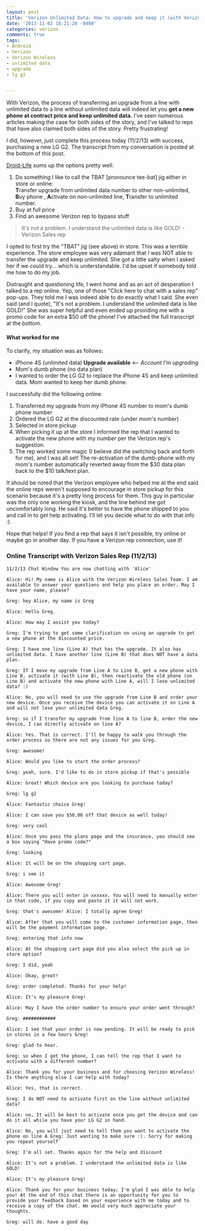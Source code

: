 ```yaml
---
layout: post
title: 'Verizon Unlimited Data: How to upgrade and keep it (with Verizon rep chat transcript)'
date: '2013-11-02 18:21:20 -0400'
categories: verizon 
comments: true
tags:
- Android
- Verizon
- Verizon Wireless
- unlimited data
- upgrade
- lg g2


---
```

<div class="floatLeft">
  <script type="text/javascript"><!--<br />
google_ad_client = "ca-pub-8434327951333786";<br />
/* GL-Large Rectangle - Mid-post */<br />
google_ad_slot = "3667306130";<br />
google_ad_width = 336;<br />
google_ad_height = 280;<br />
//--><br />
</script>
</div>
With Verizon, the process of transferring an upgrade from a line with unlimited data to a line without unlimited data will indeed let you <strong>get a new phone at contract price and keep unlimited data.</strong> I've seen numerous articles making the case for both sides of the story, and I've talked to reps that have also claimed both sides of the story. Pretty frustrating!

I did, however, just complete this process today (11/2/13) with success, purchasing a new LG G2. The transcript from my conversation is posted at the bottom of this post.

<!--more-->

<a href="http://www.droid-life.com/2013/09/17/keep-unlimited-data-verizon-upgrade/">Droid-Life</a> sums up the options pretty well:

<ol>
<li>Do something I like to call the TBAT [pronounce tee-bat] jig either in store or online:<br />
<strong>T</strong>ransfer upgrade from unlimited data number to other non-unlimited, <strong>B</strong>uy phone , <strong>A</strong>ctivate on non-unlimited line, <strong>T</strong>ransfer to unlimited number.</li>
<li>Buy at full price</li>
<li>Find an awesome Verizon rep to bypass stuff</li>
</ol>
<blockquote>It's not a problem. I understand the unlimited data is like GOLD! - Verizon Sales rep</blockquote>

I opted to first try the "TBAT" jig (see above) in store. This was a terrible experience. The store employee was very adamant that I was NOT able to transfer the upgrade and keep unlimited. She got a little salty when I asked her if we could try... which is understandable. I'd be upset if somebody told me how to do my job.

Distraught and questioning life, I went home and as an act of desperation I talked to a rep online. Yep, one of those "Click here to chat with a sales rep" pop-ups. They told me I was indeed able to do exactly what I said. She even said (and I quote), "It's not a problem. I understand the unlimited data is like GOLD!" She was super helpful and even ended up providing me with a promo code for an extra $50 off the phone! I've attached the full transcript at the bottom.

<h4>What worked for me</h4>
To clarify, my situation was as follows:

<ul>
<li>iPhone 4S (unlimited data) <strong>Upgrade available</strong> &lt;-- <em>Account I'm upgrading</em></li>
<li>Mom's dumb phone (no data plan)</li>
<li>I wanted to order the LG G2 to replace the iPhone 4S and keep unlimited data. Mom wanted to keep her dumb phone.</li>
</ul>
I successfully did the following online:

<ol>
<li>Transferred my upgrade from my iPhone 4S number to mom's dumb phone number</li>
<li>Ordered the LG G2 at the discounted rate (under mom's number)</li>
<li>Selected in store pickup</li>
<li>When picking it up at the store I informed the rep that I wanted to activate the new phone with my number per the Verizon rep's suggestion.</li>
<li>The rep worked some magic (I believe did the switching back and forth for me), and I was all set! The re-activation of the dumb-phone with my mom's number automatically reverted away from the $30 data plan back to the $10 talk/text plan.</li>
</ol>

It should be noted that the Verizon employee who helped me at the end said the online reps weren't supposed to encourage in store pickup for this scenario because it's a pretty long process for them. This guy in particular was the only one working the kiosk, and the line behind me got uncomfortably long. He said it's better to have the phone shipped to you and call in to get help activating. I'll let you decide what to do with that info :).

Hope that helps! If you find a rep that says it isn't possible, try online or maybe go in another day. If you have a Verizon rep connection, use it!


<h3>Online Transcript with Verizon Sales Rep (11/2/13)</h3>

    11/2/13 Chat Window You are now chatting with 'Alice'

    Alice: Hi! My name is Alice with the Verizon Wireless Sales Team. I am available to answer your questions and help you place an order. May I have your name, please?

    Greg: hey Alice, my name is Greg

    Alice: Hello Greg.

    Alice: How may I assist you today?

    Greg: I'm trying to get some clarification on using an upgrade to get a new phone at the discounted price.

    Greg: I have one line (Line A) that has the upgrade. It also has unlimited data. I have another line (Line B) that does NOT have a data plan.

    Greg: If I move my upgrade from Line A to Line B, get a new phone with Line B, activate it (with Line B), then reactivate the old phone (on Line B) and activate the new phone with Line A, will I lose unlimited data? :)

    Alice: No, you will need to use the upgrade from Line B and order your new device. Once you receive the device you can activate it on Line A and will not lose your unlimited data Greg.

    Greg: so if I transfer my upgrade from line A to line B, order the new device, I can directly activate on line A?

    Alice: Yes. That is correct. I'll be happy to walk you through the order process so there are not any issues for you Greg.

    Greg: awesome!

    Alice: Would you like to start the order process?

    Greg: yeah, sure. I'd like to do in store pickup if that's possible

    Alice: Great! Which device are you looking to purchase today?

    Greg: lg g2

    Alice: Fantastic choice Greg!

    Alice: I can save you $50.00 off that device as well today!

    Greg: very cool

    Alice: Once you pass the plans page and the insurance, you should see a box saying "Have promo code?"

    Greg: looking

    Alice: It will be on the shopping cart page.

    Greg: i see it

    Alice: Awesome Greg!

    Alice: There you will enter in xxxxxx. You will need to manually enter in that code, if you copy and paste it it will not work.

    Greg: that's awesome! Alice: I totally agree Greg!

    Alice: After that you will come to the customer information page, then will be the payment information page.

    Greg: entering that info now

    Alice: At the shopping cart page did you also select the pick up in store option?

    Greg: I did, yeah

    Alice: Okay, great!

    Greg: order completed. Thanks for your help!

    Alice: It's my pleasure Greg!

    Alice: May I have the order number to ensure your order went through?

    Greg: ############

    Alice: I see that your order is now pending. It will be ready to pick in stores in a few hours Greg!

    Greg: glad to hear.

    Greg: so when I get the phone, I can tell the rep that I want to activate with a different number?

    Alice: Thank you for your business and for choosing Verizon Wireless! Is there anything else I can help with today?

    Alice: Yes, that is correct.

    Greg: I do NOT need to activate first on the line without unlimited data?

    Alice: no, It will be best to activate once you get the device and can do it all while you have your LG G2 in hand.

    Alice: No, you will just need to tell them you want to activate the phone on line A Greg: Just wanting to make sure :). Sorry for making you repeat yourself

    Greg: I'm all set. Thanks again for the help and discount

    Alice: It's not a problem. I understand the unlimited data is like GOLD!

    Alice: It's my pleasure Greg!

    Alice: Thank you for your business today; I'm glad I was able to help you! At the end of this chat there is an opportunity for you to provide your feedback based on your experience with me today and to receive a copy of the chat. We would very much appreciate your thoughts.

    Greg: will do. have a good day


<!--
status: publish
published: true
author:
  display_name: Greg Loesch
  login: greg
  email: loesch.greg@gmail.com
  url: http://gregloesch.com
author_login: greg
author_email: loesch.greg@gmail.com
author_url: http://gregloesch.com
wordpress_id: 980
wordpress_url: http://gregloesch.com/?p=980
date_gmt: '2013-11-02 22:21:20 -0400'
comments:
- id: 15315
  author: dkannady@mindspring.com
  author_email: dkannady@mindspring.com
  author_url: http://dkannady@mindspring.com
  date: '2013-11-15 16:15:04 -0500'
  date_gmt: '2013-11-15 21:15:04 -0500'
  content: "Hi Greg,\r\nThis is an absolutely a great post, and very timely for me
    - I hope ;-). \r\n\r\nMy situation  is as follows -  I have Verizon family plan
    w/ 3 phones - with unlimited data\r\n1. My, old as the hill's, original Droid
    w/ unlimited data that is upgradeable - but like you, I want keep my unlimited
    data\r\n2. My wifes Apple 4s phone - no upgrade yet available for this\r\n3. My
    wife's mother dumb phone - like your moms - a $10 monthly add on to our family
    plan\r\n\r\nQuestions:\r\n1. Did doing any of this intrupt your mom's dumb phone
    service? ( I can't do that bc  she needs to have uninterupted service).\r\n\r\n2.
    When you said you got the LG G2 at \"contract price\", did you mean you got the
    G2 at the full month-to-month (list) price, or at the discounted price you normally
    would pay with a 2yr upgrade plan extension? \r\n\r\nThanks in advance for any
    help you can provide! I have my fingers crossed that I can hopefully emulate exactly
    what you did.\r\n\r\nRegards ,\r\nDavid"
- id: 15316
  author: Greg Loesch
  author_email: gloesch.web@gmail.com
  author_url: http://gregloesch.com
  date: '2013-11-17 23:15:58 -0500'
  date_gmt: '2013-11-18 04:15:58 -0500'
  content: "David, sounds like you were in the exact situation I was in. \r\n\r\nIn
    regard to #1, I can't tell you for sure that the service was uninterrupted on
    the dumb line (your wife's in your situation)... my mom was fine being without
    service for a short period of time (< 15 minutes to my knowledge). We actually
    didn't even have to do anything to re-activate the old phone. Tough to say what
    steps the rep took. \r\n\r\nIn regard to #2, I got the phone for the discounted
    2 year upgrade plan extension (paid around $100). Really awesome!\r\n\r\nHope
    things work out for you!"
- id: 15317
  author: Kenny
  author_email: thesalmonseahawk@gmail.com
  author_url: ''
  date: '2013-11-18 22:24:42 -0500'
  date_gmt: '2013-11-19 03:24:42 -0500'
  content: Crazy how varying reports are of doing this.  I want to do the exact same
    thing.  Verizon in store rep says I can do it, call center and chat rep says I
    can't.
- id: 15319
  author: SomdayRainbows
  author_email: ebassity@gmail.com
  author_url: ''
  date: '2013-11-20 09:30:31 -0500'
  date_gmt: '2013-11-20 14:30:31 -0500'
  content: Great post, I need to do this too. I have seen reports online talk about
    swapping SIM cards when you go through this process, which, since I'm also going
    from an old iphone to a non-iphone, would be near impossible. Did you have to
    do anything with regard to SIM cards or did the store tech say anything about
    them?
- id: 15321
  author: Dsx
  author_email: splicex@gmail.com
  author_url: ''
  date: '2013-11-21 15:02:45 -0500'
  date_gmt: '2013-11-21 20:02:45 -0500'
  content: When you put the contract on the dumbphone though, did you have to tack
    on a data plan, which I assume you'd be stuck with paying for 2 years?
- id: 15322
  author: Greg Loesch
  author_email: gloesch.web@gmail.com
  author_url: http://gregloesch.com
  date: '2013-11-29 14:04:45 -0500'
  date_gmt: '2013-11-29 19:04:45 -0500'
  content: Yeah, that was for sure the most irritating part of all of this. Had 3
    reps tell me yes. 1 rep told me know. The 1 that told me know was the one that
    stood in between me and a new phone. Stay vigilant!
- id: 15323
  author: Greg Loesch
  author_email: gloesch.web@gmail.com
  author_url: http://gregloesch.com
  date: '2013-11-29 14:05:53 -0500'
  date_gmt: '2013-11-29 19:05:53 -0500'
  content: Nope, as soon as we reactivated the dumb phone the $30 a month data plan
    was automatically removed if I remember correctly (the guy at the store kiosk
    did it for me).
- id: 15324
  author: Greg Loesch
  author_email: gloesch.web@gmail.com
  author_url: http://gregloesch.com
  date: '2013-11-29 14:07:10 -0500'
  date_gmt: '2013-11-29 19:07:10 -0500'
  content: I recall the kiosk guy saying something about programming SIMs... something
    about that making the process take longer. I unfortunately can't remember the
    details :(
- id: 15325
  author: David W
  author_email: dxw@duke.edu
  author_url: ''
  date: '2013-11-29 21:15:36 -0500'
  date_gmt: '2013-11-30 02:15:36 -0500'
  content: "Hey Greg, \r\n\r\nSo glad I came across your post!  I had transferred
    my upgrade to a tiered data line and then gone to pick up the phone in store,
    but the Verizon sales rep informed me that Verizon's system would catch up after
    a month and remove the unlimited data from the original line with the upgrade
    (i.e., in your case the line with the iPhone 4S).  Seeing at it's been almost
    a month since you did your upgrade, I was curious to see if anything similar had
    happened to you?\r\n\r\nBest,\r\nDavid"
- id: 15326
  author: Michelle
  author_email: roadrunner90@juno.com
  author_url: ''
  date: '2013-11-30 22:15:01 -0500'
  date_gmt: '2013-12-01 03:15:01 -0500'
  content: Hi, I'd like to know if verizon system caught on as David suggested.  I
    have 2 unlimited data lines both eligible for upgrades.  I have one basic phone
    line, and was told tonight that if I transfer my upgrade to that line, I would
    lose unlimited data.  I was told this by the manager at the Verizon store and
    also a rep at Best Buy.
- id: 15327
  author: CS
  author_email: chigitychaunc@yahoo.com
  author_url: ''
  date: '2013-12-02 00:02:48 -0500'
  date_gmt: '2013-12-02 05:02:48 -0500'
  content: "Hi All, I found Greg's blog post via a comment he left elsewhere. Anyway,
    my situation is slightly different, because I used the upgrade from an unlimited
    line onto a line that already has a smartphone w/ a normal data plan and it never
    prompted me to change that at all, or even gave me the ability to change it, say
    from 2GB to 4GB. Coincidentally it showed the date to upgrade changing from one
    of the the other as well. The line I just transferred the upgrade to, we done
    back in May/13 so it only extends it out 6 mos but it shows my unlimited now as
    being up in May 15. I just finished going thru the process, so I cannot speak
    to whether or not they catch up on the billing, but I thought I'd share the caveat
    that, it never prompted me to do anything with data package selection so it was
    done on a smartphone.\r\n\r\n-C"
- id: 15328
  author: Andrew
  author_email: abardwell@yahoo.com
  author_url: ''
  date: '2013-12-02 17:04:33 -0500'
  date_gmt: '2013-12-02 22:04:33 -0500'
  content: "WOW! Thank you!!\r\n\r\n<b>Andrew:</b> I have one line (Line A) that has
    the upgrade. It also has unlimited data. I have another line (Line B) that has
    2 GB data.\r\n\r\n<b>Lindsay B.:</b> How can I help you with an order while taking
    advantage of our accessories promotion?\r\n\r\n<b>Andrew:</b> If I move my upgrade
    from Line A to Line B, get a new phone with Line B, activate it (with Line B),
    then reactivate the old phone (on Line B) and activate the new phone with Line
    A, will I lose unlimited data?\r\n\r\n<b>Lindsay B.:</b> okay no problem, you
    can transfer the upgrade the line b to upgrade then keep the unlimited data when
    you get the phone by transferring it back to the other line.\r\n\r\n<b>Lindsay
    B.:</b> nope, you will still have it."
- id: 15330
  author: dkannady@mindspring.com
  author_email: dkannady@mindspring.com
  author_url: http://dkannady@mindspring.com
  date: '2013-12-05 17:28:11 -0500'
  date_gmt: '2013-12-05 22:28:11 -0500'
  content: "Hi Greg,\r\n An update - I was able to do the \"TBAT\" 2 step and get
    a new Note # and keep my Unlimited Data- at same monthly rate. Woot woot !   I
    too had some issues convincing the Chat folks to do this; so I copied pasted you
    dialogue in to my chat session, and that seemed to help quite a bit!\r\n\r\nThe
    only problemn I had was when Chat rep said they would charge me to setup a data
    plan for my \"dumb\" phone - but there was never really an actual cost/charge
    to me on this - bc I completed the full 2 step process before a bill was sent
    - and there was no interuption of phone service on my \"dumb\" phone either! \r\n\r\n
    I also had my phone shipped to me, vs going to a B&amp;M shop as you did, I just
    had to have a second chat sesison with another Verizon rep wehen I got my new
    phone. I ordered my phone (Note 3) thru Version - but I think maybe this process
    might be able to be done by ordering the new phone thru Amazon/etc to get an even
    lower price - but I'm not sure- someone can try that too.  But I'm very happy
    with what this process did - even so.\r\n\r\nMANY THANKS to you for sharing your
    experience on doing this!!!!!  As you know, there's a LOT of misinformation on
    the internet about doing this (most say you have to by a new phone at list price/etc),
    and it was wonderful finding this actual real world dialogue how-to!  \r\n\r\nThanks
    again! (and I passed this tip onto several co-workers as well - paying it forward
    ;-)"
- id: 15331
  author: A.J.
  author_email: mradamstark@gmail.com
  author_url: ''
  date: '2013-12-11 14:27:06 -0500'
  date_gmt: '2013-12-11 19:27:06 -0500'
  content: What happens if "Mom's Dumb Phone" is also eligible for an upgrade. so
    thus you have 2 lines that are both eligible, but mom isn't looking to upgrade?
    Does this method still work?
- id: 15332
  author: A.J.
  author_email: mradamstark@gmail.com
  author_url: ''
  date: '2013-12-11 14:50:22 -0500'
  date_gmt: '2013-12-11 19:50:22 -0500'
  content: "Also, does this re-set the upgrade timer on Line B? \r\n\r\n(for instance,
    if Line B was 3 months away from upgrade eligibility at the time of the \"upgrade
    transfer\", and then the upgrade is used from the transfer, does the original
    timer that was 3 months away reset?)"
- id: 15335
  author: Lorraine
  author_email: lorrhudson@gmail.com
  author_url: ''
  date: '2013-12-29 23:26:41 -0500'
  date_gmt: '2013-12-30 04:26:41 -0500'
  content: So, from what I can understand here if we have 2 lines with unlimited data
    than the only option would be to pay full retail on a new phone and hope for a
    'friendly' rep who will help you keep the old unlimited plan?
- id: 15336
  author: Gina Marie
  author_email: ginamarienj71@yahoo.com
  author_url: ''
  date: '2013-12-30 22:49:41 -0500'
  date_gmt: '2013-12-31 03:49:41 -0500'
  content: "I called Verizon last week to talk about helping out a friend. Believe
    it or not, I do NOT own a smart phone. I don't need one, as I have an Ipod touch
    and an Ipad that works great and when/if I need to be connected while not home
    I pick up wifi in most stores and no, I do not make credit card transactions with
    my Ipod touch. Anyway, on verizon wireless.com we are eligible for a free/discounted
    phone every 2 years- now with a $30.00 upgrade fee. I have a friend who is in
    bad financial shape, is a Verizon customer and has an old Iphone 4. I asked Verizon
    since I was eligilble for an Iphone 4S for 99 cents, plus the upgrade fee of $30.00-
    could I give that phone to my friend as a gift since I don't need a smartphone
    as the fee of $40.00-$50.00 a month JUST for data is INSANE to me,unless can write
    it off on my taxes, I am NOT paying that money. My friend is also eligible for
    a new phone, however she has the old Unlimited data,talk and text from over 2
    years ago and doesn't want to loose that amazing package and if she upgraded her
    phone ON her own she would loose that Unlimited everything plan. \r\nOk, the jist
    is this folks- IF you give a new Verizon phone to a friend in need like mine,
    then that does NOT change their current data plan. It's only when they upgrade
    on their own, does it then change their plan. Got it? So, if you're able to help
    someone out as I plan to do next week, then why not. Good karma folks. All she
    has to do is activate the new Iphone 4S I am going to give her and since it's
    a gift, her UNLIMITED everything plan that shes had for years and never want to
    give up, stays in effect. \r\n\r\nI encourage all of you to take advantage of
    the free/well almost free/ Verizon phone you are all eligible for online and just
    store them aside for a rainy day. That came in handy a year ago,when I accidentally
    ran over my phone with my car Luckily, I had a brand new phone stored away and
    I easily activated it from my house. \r\n\r\nI will never forget the Verizon associates
    reaction on the phone when I told her what I was planning on doing. Initially,
    she sounded frazzled when she first answered the line, but as I told her my intentions
    she started to tear up an said this is what its all about, giving back. We should
    all try to pay it forward more. \r\nPeace\r\n\r\nps: If you are a Veteran or Active
    Military they are now giving 15% discounts, fyi. Just call them or go to one of
    Their stores."
- id: 15337
  author: Caprica
  author_email: caprica2007@gmail.com
  author_url: ''
  date: '2013-12-31 16:19:52 -0500'
  date_gmt: '2013-12-31 21:19:52 -0500'
  content: This is very cool. I have a little different instructions from both a Verizon
    Rep via phone support and a friend who has done this with the assistance of a
    different Verizon rep via phone support. Anyway, our scenario is a little different.
    We both have 5 phones on one account. Not all of them are smart phones, and their
    contracts all expire at different times. Basically, you upgrade one of the other
    phones that is either a dumb phone or has a limited data plan. One rep says when
    you receive the new phone activate it as normal for one day, then switch back
    and put the new device on your unlimited line. My friend managed to keep the upgrade
    on his unlimited line by doing this. Even after the new device was acitve on his
    line. The other rep says, no, call the activation phone number from a landline
    and press 2 to activate later. Then put the new device on your unlimited line
    either by calling them or using the web. I haven't done this yet so I don't know
    what I'm in for. But my suspicion is that I'll lose the upgrade on my unlimited
    line by doing this. Either way, you are accepting the new terms and conditions
    of extending the contract,  and at that point, you own the new device. So you're
    supposed to be able to do whatever you want to with it. I think you could even
    auction it off at twice the price if you wanted to. Or give it away as Gina Marie
    suggested. Hope this helps someone else too !  Good luck !
- id: 15338
  author: CESDad
  author_email: arnolday@gmail.com
  author_url: ''
  date: '2013-12-31 20:36:19 -0500'
  date_gmt: '2014-01-01 01:36:19 -0500'
  content: Just pulled this off at Best Buy!  The only difference was we had a iPhone
    5 that we used the upgrade to purchase the phone instead of a dumb phone. Thanks
    for the tip!
- id: 15342
  author: Aaron
  author_email: barthwi@gmail.com
  author_url: ''
  date: '2014-01-18 21:01:14 -0500'
  date_gmt: '2014-01-19 02:01:14 -0500'
  content: Great information everyone and a big thanks to Greg for taking the time
    to help the rest of us out.  My situation is similar, but different.  I have 4
    lines, 2 on unlimited data and 2 on 4 GB data monthly.  All four are eligible
    for upgrades.  My plan is to add another line with a dumb phone (for another kid
    in the Fam), then transfer an upgrade to it like others have done.  Thing is I
    need to transfer 4 upgrades.  My thought is, I'll have to sign a new 2 year contract
    on the dumb phone line each time and I believe it would just extend it for 2 years
    from that day.  In other words, if I transferred one upgrade yesterday, I would
    have a two year contract from yesterday.  Then if I transferred another upgrade
    to the dumb phone today, I would have to sign another 2 year contract - I assume
    that contract would be up 2 years from today, not add another 2 years on top,
    but I'm not sure until I do it.  If they tack it on top, I would essentially have
    2 years to add the dumb phone line, then another 2 years for each upgrade transfer
    = 8 year contract.  I don't think it works that way, I think one contract would
    replace the other.  If anyone has any experience with this, I'd appreciate some
    advice.  I plan on upgrading to the Note 3 for all four, which is some serious
    coin, I plan on doing it towards the end of Feb 14.  I'll let you know how it
    went.
- id: 15343
  author: Joe
  author_email: josephhcho@gmail.com
  author_url: ''
  date: '2014-02-13 13:04:17 -0500'
  date_gmt: '2014-02-13 18:04:17 -0500'
  content: "Ok, I just called verizon customer service and chatted online with a person.
    They both told me you can't transfer and activate on your own line. This is the
    reason, once you transfer and order the new phone, they automatically renew the
    contract for the original upgrade. So I have 3 lines, mine is unlimited, the other
    2 is pay as you go $30 per month for 2 gb. I told them I wanted to transfer my
    upgrade to one of the other lines, upgrade the phone and activate on my line.
    They said once you upgrade on the other line, my contract automatically gets extended,
    and therefore I would have to pick a new data plan.\r\n\r\nDid anyone else get
    this? Please help. I had my s3 for over 2 yrs, and need to badly upgrade to the
    note 3."
- id: 15344
  author: Bob
  author_email: bobstew1@yahoo.com
  author_url: ''
  date: '2014-02-17 12:53:01 -0500'
  date_gmt: '2014-02-17 17:53:01 -0500'
  content: "Joe- I just called Verizon today. I was told that I can upgrade a non-smart
    phone- that had an eligible upgrade to the HTC One. Then I can switch the HTC
    One to my other line- that currently has a RAZR with unlimited data. And go back
    to the non-smart phone package for the upgraded line. I do think that the non-smart
    phone line contract will be renewed to a 2-year contract. But the line with the
    RAZR would not be- as it wold be like I am buying an unlocked phone and putting
    it on my account. I ordered the phone today thru Amazon- who I also spoke to and
    they said pretty much the same thing. I don't see why you could not upgrade one
    of your 2GB phones to the Note3, then move the Note3 to the unlimited line, and
    put the original 2GB phone back on the plan. Your 2GB data plan would probably
    get renewed for 2 years. \r\n\r\nBob"
- id: 15384
  author: Heather
  author_email: shortynlove@gmail.com
  author_url: ''
  date: '2014-02-25 11:02:48 -0500'
  date_gmt: '2014-02-25 16:02:48 -0500'
  content: Okay this sounds like a good plan but what happens when you need to upgrade
    Line B and you have no upgrade on Line A to transfer to Line B. you could wait
    the 2 years but then Line B wouldnt be able to upgrade again for 4 years. right?
- id: 15390
  author: Jason
  author_email: njjayt82@gmail.com
  author_url: ''
  date: '2014-02-25 22:43:51 -0500'
  date_gmt: '2014-02-26 03:43:51 -0500'
  content: "Okay I have a few questions, 1. I've got 2 lines (both smart) one tiered
    and one unlimited, am I correct in thinking this option won't work with my situation?
    \r\nMy mom has a plan with my sister (totally different account) could she upgrade
    a phone (their both on tiered plans), use it for a few hours/days, and transfer
    it to me without loosing my unlimited data?\r\nI've also been looking at eBay
    for phones but if i can, I'd rather pay 299. for the phone vs eBay and ESP don't
    feature having to pay full price for a phone."
- id: 15613
  author: IGGI
  author_email: gerrykhaimov@hotmail.com
  author_url: ''
  date: '2014-03-18 14:51:12 -0400'
  date_gmt: '2014-03-18 18:51:12 -0400'
  content: "Hi, Could you please advise me of the best option to keep unlimited data
    plan in my situation. Thanks.\r\n\r\nI have 2 iPhones 4s and 2 LG phones for my
    parents (non-smart phones) on my account. My contract for all 4 phones will expire
    in April of 2014. I do have unlimited data on 2 iPhones. I have checked my Verizon
    account on the web and it does telling you to give up your unlimited and get a
    2G, or else.  Thank you"
- id: 15901
  author: Rach
  author_email: rdsonntag@gmail.com
  author_url: ''
  date: '2014-04-08 19:19:30 -0400'
  date_gmt: '2014-04-08 23:19:30 -0400'
  content: "The TBAT plan worked for me, but only online - I tried two different stores
    and both told me they couldn't do it, that even if I transferred the upgrade,
    I would actually be extending the contract on my unlimited data line and therefore
    have to get a new plan.  I chatted with two different people online, one told
    me the same as the store and the other said it could be done.  I figured I had
    nothing to lose so I tried it online  and it worked.  The only difference is that
    my husband actually kept the new phone (iphone 5c) and I transferred his old phone
    (iphone 4s) to my unlimited data line b/c my phone was broken.  I think it would
    have worked just as easily if I wanted the 5c for my line, I would have activated
    it online the same way then called to transfer it to my line and re-activated
    the 4s on his line.   He has his upgrade in a year, so I'll upgrade mine then
    - I'll try the same thing (except I won't have to transfer the upgrade) but if
    it doesn't work, at least I would have extended my data plan for an extra year
    .\r\n\r\nSo anyway, if you try in retail store (twice!) and get rejected, try
    online.  When I transferred the upgrade it said \"your current data plan will
    work with your new phone\" (or something like that) - he already has the 2 gb
    data plan.  When I experimented and tried to upgrade my phone instead of transferring
    the upgrade, it wanted me to select a new data plan."
- id: 18718
  author: Erwin
  author_email: tiffaniranken@zoho.com
  author_url: http://Fletcher.weebly.com
  date: '2014-07-25 01:10:32 -0400'
  date_gmt: '2014-07-25 05:10:32 -0400'
  content: "I see a lot of interesting content on your website. You have to spend
    a lot of \r\ntime writing, i know how to save you a lot of time, there is a tool
    that creates readable, SEO friendly \r\nposts in couple of seconds, just type
    in google  - \r\nk2 unlimited content"
- id: 18908
  author: Verizon FIOS promo code
  author_email: anya_steinmetz@gmail.com
  author_url: http://pixelito.org/fios-vs-the-dish/
  date: '2014-08-05 21:54:45 -0400'
  date_gmt: '2014-08-06 01:54:45 -0400'
  content: "If you want to tragel lightly, this phone has a llid that doubles as a
    storage pocket so you can store your credit card or debit card right inside the
    case.\r\nSay, you find a bundled package at once that is made of internet, tv
    and also telephone service with a discounted price each month and without \r\nagreement.
    Unless proper medication under the guidance of a doctor is taken without any breaks
    or deviation, the disease could manifest itself severely and lead to complications."
- id: 18961
  author: rencontres
  author_email: marcelino_tedesco@gawab.com
  author_url: http://dallasseofirm.co/?p=87&amp;option=com_wordpress&amp;Itemid=101
  date: '2014-08-08 22:06:09 -0400'
  date_gmt: '2014-08-09 02:06:09 -0400'
  content: "Thank yoou ffor the goodd writeup. It iin fact wass a amysement account
    it.\r\nLoook advanced to far addsed agreeable from you!\r\nBy the way, hhow can
    wee communicate?\r\n\r\n<a href=\"http://dallasseofirm.co/?p=87&amp;option=com_wordpress&amp;Itemid=101\"
    rel=\"nofollow\">rencontres</a>"
- id: 18989
  author: Alfie
  author_email: alfietauchert@gmail.com
  author_url: http://redir.cc/compoundingpharmacy81317
  date: '2014-08-11 19:45:02 -0400'
  date_gmt: '2014-08-11 23:45:02 -0400'
  content: "Metered dose nasal sprays containing corticosteroids or decongestants
    are also applied topically.\r\nThese sorts of pharmacies can be found independently,\r\nwithin
    grocery merchants and drug retailer chains. Extracting fragrance may take weeks
    or months and must be done very carefully."
-->
